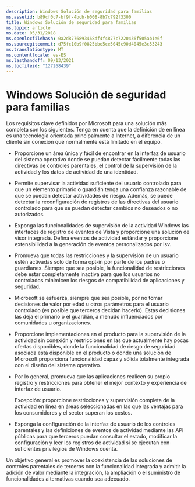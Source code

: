 ```yaml
---
description: Windows Solución de seguridad para familias
ms.assetid: b89cf0c7-bf9f-4bcb-b008-8b7c792f3300
title: Windows Solución de seguridad para familias
ms.topic: article
ms.date: 05/31/2018
ms.openlocfilehash: 0a2d8776893468df4f4877c7220436f505ab1e6f
ms.sourcegitcommit: d75fc10b9f0825bbe5ce5045c90d4045e3c53243
ms.translationtype: MT
ms.contentlocale: es-ES
ms.lasthandoff: 09/13/2021
ms.locfileid: "127268439"
---
```

# <a name="windows-family-safety-solution"></a>Windows Solución de seguridad para familias

Los requisitos clave definidos por Microsoft para una solución más completa son los siguientes. Tenga en cuenta que la definición de en línea es una tecnología orientada principalmente a Internet, a diferencia de un cliente sin conexión que normalmente está limitado en el equipo.

-   Proporcione un área única y fácil de encontrar en la interfaz de usuario del sistema operativo donde se puedan detectar fácilmente todas las directivas de controles parentales, el control de la supervisión de la actividad y los datos de actividad de una identidad.

-   Permite supervisar la actividad suficiente del usuario controlado para que un elemento primario o guardián tenga una confianza razonable de que se puedan detectar actividades de riesgo. Además, se puede detectar la reconfiguración de registros de las directivas del usuario controlado para que se puedan detectar cambios no deseados o no autorizados.

-   Exponga las funcionalidades de supervisión de la actividad Windows las interfaces de registro de eventos de Vista y proporcione una solución de visor integrada. Defina eventos de actividad estándar y proporcione extensibilidad a la generación de eventos personalizados por isv.

-   Promueva que todas las restricciones y la supervisión de un usuario estén activadas solo de forma opt-in por parte de los padres o guardianes. Siempre que sea posible, la funcionalidad de restricciones debe estar completamente inactiva para que los usuarios no controlados minimicen los riesgos de compatibilidad de aplicaciones y seguridad.

-   Microsoft se esfuerza, siempre que sea posible, por no tomar decisiones de valor por edad u otros parámetros para el usuario controlado (es posible que terceros decidan hacerlo). Estas decisiones las deja el primario o el guardián, a menudo influenciados por comunidades u organizaciones.

-   Proporcione implementaciones en el producto para la supervisión de la actividad sin conexión y restricciones en las que actualmente hay pocas ofertas disponibles, donde la funcionalidad de riesgo de seguridad asociada está disponible en el producto o donde una solución de Microsoft proporciona funcionalidad capaz y sólida totalmente integrada con el diseño del sistema operativo.

-   Por lo general, promueva que las aplicaciones realicen su propio registro y restricciones para obtener el mejor contexto y experiencia de interfaz de usuario.

    Excepción: proporcione restricciones y supervisión completa de la actividad en línea en áreas seleccionadas en las que las ventajas para los consumidores y el sector superan los costos.

-   Exponga la configuración de la interfaz de usuario de los controles parentales y las definiciones de eventos de actividad mediante las API públicas para que terceros puedan consultar el estado, modificar la configuración y leer los registros de actividad si se ejecutan con suficientes privilegios de Windows cuenta.

Un objetivo general es promover la coexistencia de las soluciones de controles parentales de terceros con la funcionalidad integrada y admitir la adición de valor mediante la integración, la ampliación o el suministro de funcionalidades alternativas cuando sea adecuado.

 

 



